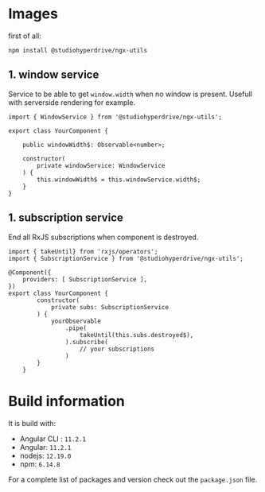 # Images

first of all:

```npm install @studiohyperdrive/ngx-utils```

## 1. window service

Service to be able to get `window.width` when no window is present. Usefull with serverside rendering for example. 

```
import { WindowService } from '@studiohyperdrive/ngx-utils';

export class YourComponent {

	public windowWidth$: Observable<number>;

	constructor(
		private windowService: WindowService
	) {
		this.windowWidth$ = this.windowService.width$;
	}
}
```

## 1. subscription service

End all RxJS subscriptions when component is destroyed.

```
import { takeUntil} from 'rxjs/operators';
import { SubscriptionService } from '@studiohyperdrive/ngx-utils';

@Component({
	providers: [ SubscriptionService ],
})
export class YourComponent {
		constructor( 
			private subs: SubscriptionService
		) {
			yourObservable
				.pipe(
					takeUntil(this.subs.destroyed$),
				).subscribe(
					// your subscriptions
				)
		}
	}

```


# Build information

It is build with:
- Angular CLI : `11.2.1` 
- Angular: `11.2.1`
- nodejs: `12.19.0`
- npm: `6.14.8`

For a complete list of packages and version check out the `package.json` file.
